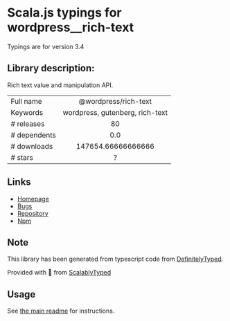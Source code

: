
# Scala.js typings for wordpress__rich-text

Typings are for version 3.4

## Library description:
Rich text value and manipulation API.

|                    |                 |
| ------------------ | :-------------: |
| Full name          | @wordpress/rich-text |
| Keywords           | wordpress, gutenberg, rich-text |
| # releases         | 80 |
| # dependents       | 0.0 |
| # downloads        | 147654.66666666666 |
| # stars            | ? |

## Links
- [Homepage](https://github.com/WordPress/gutenberg/tree/HEAD/packages/rich-text/README.md)
- [Bugs](https://github.com/WordPress/gutenberg/issues)
- [Repository](https://github.com/WordPress/gutenberg)
- [Npm](https://www.npmjs.com/package/%40wordpress%2Frich-text)
    


## Note
This library has been generated from typescript code from [DefinitelyTyped](https://definitelytyped.org).

Provided with :purple_heart: from [ScalablyTyped](https://github.com/oyvindberg/ScalablyTyped)

## Usage
See [the main readme](../../readme.md) for instructions.


